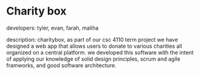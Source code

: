 # Charity box

developers: tyler, evan, farah, maliha

description: charitybox, as part of our csc 4110 term project we have designed a
web app that allows users to donate to various charities all organized on a central
platform. we developed this software with the intent of applying our knowledge of solid
design principles, scrum and agile framworks, and good software architecture.

